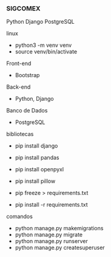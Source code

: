 ### SIGCOMEX
Python Django PostgreSQL


linux
- python3 -m venv venv
- source venv/bin/activate

Front-end
- Bootstrap

Back-end
- Python, Django

Banco de Dados
- PostgreSQL

bibliotecas
- pip install django
- pip install pandas
- pip install openpyxl
- pip install pillow

- pip freeze > requirements.txt
- pip install -r requirements.txt

comandos
- python manage.py makemigrations
- python manage.py migrate
- python manage.py runserver
- python manage.py createsuperuser

